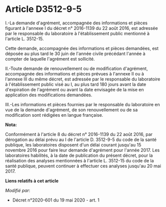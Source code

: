 # Article D3512-9-5

I.-La demande d'agrément, accompagnée des informations et pièces figurant à l'annexe I du décret n° 2016-1139 du 22 août
2016, est adressée par le responsable du laboratoire à l'établissement public mentionné à l'article L. 3512-15.

Cette demande, accompagnée des informations et pièces demandées, est déposée au plus tard le 30 juin de l'année civile
précédant l'année à compter de laquelle l'agrément est sollicité.

II.-Toute demande de renouvellement ou de modification d'agrément, accompagnée des informations et pièces prévues à l'annexe
II ou à l'annexe III du même décret, est adressée par le responsable du laboratoire à l'établissement public visé au I, au
plus tard 180 jours avant la date d'expiration de l'agrément ou avant la date envisagée de la mise en application des
modifications demandées.

III.-Les informations et pièces fournies par le responsable du laboratoire en vue de la demande d'agrément, de son
renouvellement ou de sa modification sont rédigées en langue française.

**Nota:**

Conformément à l'article 8 du décret n° 2016-1139 du 22 août 2016, par dérogation au délai prévu au I de l'article D.
3512-9-5 du code de la santé publique, les laboratoires disposent d'un délai courant jusqu'au 15 novembre 2016 pour faire
leur demande d'agrément pour l'année 2017. Les laboratoires habilités, à la date de publication du présent décret, pour la
réalisation des analyses mentionnées à l'article L. 3512-15 du code de la santé publique, peuvent continuer à effectuer ces
analyses jusqu'au 20 mai 2017.

**Liens relatifs à cet article**

_Modifié par_:

  - Décret n°2020-601 du 19 mai 2020 - art. 1
